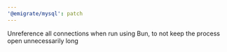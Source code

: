 ```yaml
---
'@emigrate/mysql': patch
---
```


Unreference all connections when run using Bun, to not keep the process open unnecessarily long
